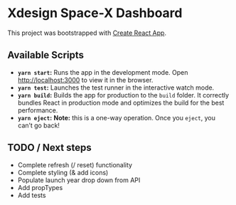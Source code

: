 # Xdesign Space-X Dashboard

This project was bootstrapped with [Create React App](https://github.com/facebook/create-react-app).

## Available Scripts

* **`yarn start`:** Runs the app in the development mode. Open [http://localhost:3000](http://localhost:3000) to view it in the browser.
* **`yarn test`:** Launches the test runner in the interactive watch mode.
* **`yarn build`:** Builds the app for production to the `build` folder. It correctly bundles React in production mode and optimizes the build for the best performance.
* **`yarn eject`:** **Note:** this is a one-way operation. Once you `eject`, you can’t go back!


## TODO / Next steps

* Complete refresh (/ reset) functionality
* Complete styling (& add icons)
* Populate launch year drop down from API
* Add propTypes
* Add tests